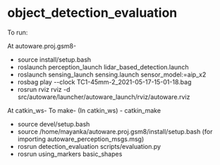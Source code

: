 # object_detection_evaluation

To run:

At autoware.proj.gsm8-
-	source install/setup.bash
-	roslaunch perception_launch lidar_based_detection.launch
-	roslaunch sensing_launch sensing.launch sensor_model:=aip_x2
-	rosbag play --clock TC1-45mm-2_2021-05-17-15-01-18.bag
-	rosrun rviz rviz -d src/autoware/launcher/autoware_launch/rviz/autoware.rviz

At catkin_ws-
To make-
(In catkin_ws) - catkin_make

-	source devel/setup.bash 
- 	source /home/mayanka/autoware.proj.gsm8/install/setup.bash (for importing autoware_perception_msgs.msg)
-	rosrun detection_evaluation scripts/evaluation.py
-	rosrun using_markers basic_shapes
